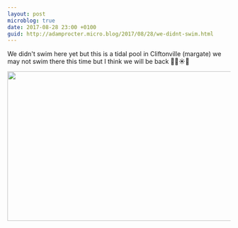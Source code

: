 ```yaml
---
layout: post
microblog: true
date: 2017-08-28 23:00 +0100
guid: http://adamprocter.micro.blog/2017/08/28/we-didnt-swim.html
---
```

We didn't swim here yet but this is a tidal pool in Cliftonville (margate) we may not swim there this time but I think we will be back 🏊‍♀️☀️👾

<img src="http://discursive.adamprocter.co.uk/uploads/2017/387761ff06.jpg" width="600" height="337" />
